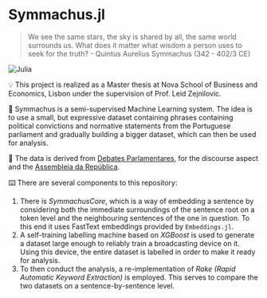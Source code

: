 # Symmachus.jl

> We see the same stars, the sky is shared by all, the same world surrounds us. What does it matter what wisdom a person uses to seek for the truth? - Quintus Aurelius Symmachus (342 - 402/3 CE)

![Julia](https://img.shields.io/badge/-Julia-9558B2?style=for-the-badge&logo=julia&logoColor=white)

💡 This project is realized as a Master thesis at Nova School of Business and Economics, Lisbon under the supervision of Prof. Leid Zejnilovic. 

📄 Symmachus is a semi-supervised Machine Learning system. The idea is to use a small, but expressive dataset containing phrases containing political convictions and normative statements from the Portuguese parliament and gradually building a bigger dataset, which can then be used for analysis. 

💾 The data is derived from [Debates Parlamentares](https://debates.parlamento.pt), for the discourse aspect and the [Assembleia da República](https://www.parlamento.pt/Cidadania/Paginas/DAatividadeDeputado.aspx). 

⌨️ There are several components to this repository:

1. There is *SymmachusCore*, which is a way of embedding a sentence by considering both the immediate surroundings of the sentence root on a token level and the neighbouring sentences of the one in question. To this end it uses FastText embeddings provided by `Embeddings.jl`. 
2. A self-training labelling machine based on *XGBoost* is used to generate a dataset large enough to reliably train a broadcasting device on it. Using this device, the entire dataset is labelled in order to make it ready for analysis.
3. To then conduct the analysis, a re-implementation of *Rake (Rapid Automatic Keyword Extraction)* is employed. This serves to compare the two datasets on a sentence-by-sentence level. 

